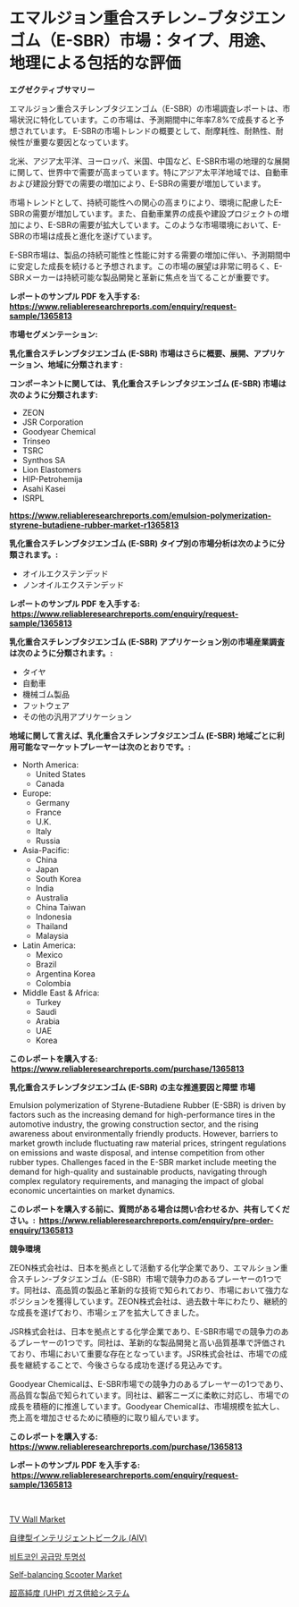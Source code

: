 <p><h1>エマルジョン重合スチレン−ブタジエンゴム（E-SBR）市場：タイプ、用途、地理による包括的な評価</h1></p><p><strong>エグゼクティブサマリー</strong></p>
<p><p>エマルジョン重合スチレンブタジエンゴム（E-SBR）の市場調査レポートは、市場状況に特化しています。この市場は、予測期間中に年率7.8%で成長すると予想されています。 E-SBRの市場トレンドの概要として、耐摩耗性、耐熱性、耐候性が重要な要因となっています。</p><p>北米、アジア太平洋、ヨーロッパ、米国、中国など、E-SBR市場の地理的な展開に関して、世界中で需要が高まっています。特にアジア太平洋地域では、自動車および建設分野での需要の増加により、E-SBRの需要が増加しています。</p><p>市場トレンドとして、持続可能性への関心の高まりにより、環境に配慮したE-SBRの需要が増加しています。また、自動車業界の成長や建設プロジェクトの増加により、E-SBRの需要が拡大しています。このような市場環境において、E-SBRの市場は成長と進化を遂げています。</p><p>E-SBR市場は、製品の持続可能性と性能に対する需要の増加に伴い、予測期間中に安定した成長を続けると予想されます。この市場の展望は非常に明るく、E-SBRメーカーは持続可能な製品開発と革新に焦点を当てることが重要です。</p></p>
<p><strong>レポートのサンプル PDF を入手する: <a href="https://www.reliableresearchreports.com/enquiry/request-sample/1365813">https://www.reliableresearchreports.com/enquiry/request-sample/1365813</a></strong></p>
<p><strong>市場セグメンテーション:</strong></p>
<p><strong> 乳化重合スチレンブタジエンゴム (E-SBR) 市場はさらに概要、展開、アプリケーション、地域に分類されます :</strong></p>
<p><strong>コンポーネントに関しては、 乳化重合スチレンブタジエンゴム (E-SBR) 市場は次のように分類されます: &nbsp;</strong></p>
<p><ul><li>ZEON</li><li>JSR Corporation</li><li>Goodyear Chemical</li><li>Trinseo</li><li>TSRC</li><li>Synthos SA</li><li>Lion Elastomers</li><li>HIP-Petrohemija</li><li>Asahi Kasei</li><li>ISRPL</li></ul></p>
<p><strong><a href="https://www.reliableresearchreports.com/emulsion-polymerization-styrene-butadiene-rubber-market-r1365813">https://www.reliableresearchreports.com/emulsion-polymerization-styrene-butadiene-rubber-market-r1365813</a></strong></p>
<p><strong> 乳化重合スチレンブタジエンゴム (E-SBR) タイプ別の市場分析は次のように分類されます。:</strong></p>
<p><ul><li>オイルエクステンデッド</li><li>ノンオイルエクステンデッド</li></ul></p>
<p><strong>レポートのサンプル PDF を入手する: &nbsp;<a href="https://www.reliableresearchreports.com/enquiry/request-sample/1365813">https://www.reliableresearchreports.com/enquiry/request-sample/1365813</a></strong></p>
<p><strong> 乳化重合スチレンブタジエンゴム (E-SBR) アプリケーション別の市場産業調査は次のように分類されます。:</strong></p>
<p><ul><li>タイヤ</li><li>自動車</li><li>機械ゴム製品</li><li>フットウェア</li><li>その他の汎用アプリケーション</li></ul></p>
<p><strong>地域に関して言えば、乳化重合スチレンブタジエンゴム (E-SBR) 地域ごとに利用可能なマーケットプレーヤーは次のとおりです。:</strong></p>
<p><ul>
    <li>
        North America:
        <ul>
            <li>United States</li>
            <li>Canada</li>
        </ul>
    </li>
    <li>
        Europe:
        <ul>
            <li>Germany</li>
            <li>France</li>
            <li>U.K.</li>
            <li>Italy</li>
            <li>Russia</li>
        </ul>
    </li>
    <li>
        Asia-Pacific:
        <ul>
            <li>China</li>
            <li>Japan</li>
            <li>South Korea</li>
            <li>India</li>
            <li>Australia</li>
            <li>China Taiwan</li>
            <li>Indonesia</li>
            <li>Thailand</li>
            <li>Malaysia</li>
        </ul>
    </li>
    <li>
        Latin America:
        <ul>
            <li>Mexico</li>
            <li>Brazil</li>
            <li>Argentina Korea</li>
            <li>Colombia</li>
        </ul>
    </li>
    <li>
        Middle East & Africa:
        <ul>
            <li>Turkey</li>
            <li>Saudi</li>
            <li>Arabia</li>
            <li>UAE</li>
            <li>Korea</li>
        </ul>
    </li>
    </ul></p>
<p><strong>このレポートを購入する: &nbsp;<a href="https://www.reliableresearchreports.com/purchase/1365813">https://www.reliableresearchreports.com/purchase/1365813</a></strong></p>
<p><strong>乳化重合スチレンブタジエンゴム (E-SBR) の主な推進要因と障壁 市場</strong></p>
<p><p>Emulsion polymerization of Styrene-Butadiene Rubber (E-SBR) is driven by factors such as the increasing demand for high-performance tires in the automotive industry, the growing construction sector, and the rising awareness about environmentally friendly products. However, barriers to market growth include fluctuating raw material prices, stringent regulations on emissions and waste disposal, and intense competition from other rubber types. Challenges faced in the E-SBR market include meeting the demand for high-quality and sustainable products, navigating through complex regulatory requirements, and managing the impact of global economic uncertainties on market dynamics.</p></p>
<p><strong>このレポートを購入する前に、質問がある場合は問い合わせるか、共有してください。:&nbsp; <a href="https://www.reliableresearchreports.com/enquiry/pre-order-enquiry/1365813">https://www.reliableresearchreports.com/enquiry/pre-order-enquiry/1365813</a></strong></p>
<p><strong>競争環境</strong></p>
<p><p>ZEON株式会社は、日本を拠点として活動する化学企業であり、エマルション重合スチレン-ブタジエンゴム（E-SBR）市場で競争力のあるプレーヤーの1つです。同社は、高品質の製品と革新的な技術で知られており、市場において強力なポジションを獲得しています。ZEON株式会社は、過去数十年にわたり、継続的な成長を遂げており、市場シェアを拡大してきました。</p><p>JSR株式会社は、日本を拠点とする化学企業であり、E-SBR市場での競争力のあるプレーヤーの1つです。同社は、革新的な製品開発と高い品質基準で評価されており、市場において重要な存在となっています。JSR株式会社は、市場での成長を継続することで、今後さらなる成功を遂げる見込みです。</p><p>Goodyear Chemicalは、E-SBR市場での競争力のあるプレーヤーの1つであり、高品質な製品で知られています。同社は、顧客ニーズに柔軟に対応し、市場での成長を積極的に推進しています。Goodyear Chemicalは、市場規模を拡大し、売上高を増加させるために積極的に取り組んでいます。</p></p>
<p><strong>このレポートを購入する: &nbsp; <a href="https://www.reliableresearchreports.com/purchase/1365813">https://www.reliableresearchreports.com/purchase/1365813</a></strong></p>
<p><strong>レポートのサンプル PDF を入手する: &nbsp;<a href="https://www.reliableresearchreports.com/enquiry/request-sample/1365813">https://www.reliableresearchreports.com/enquiry/request-sample/1365813</a></strong><strong></strong></p>
<p>&nbsp;</p>
<p><p><a href="https://github.com/marthawweekle/Market-Research-Report-List-1/blob/main/tv-wall-market.md">TV Wall Market</a></p><p><a href="https://github.com/DanykaKilback/Market-Research-Report-List-1/blob/main/982767688132.md">自律型インテリジェントビークル (AIV)</a></p><p><a href="https://medium.com/@stanleylyittle554467/%EB%B9%84%ED%8A%B8%EC%BD%94%EC%9D%B8-%EA%B3%B5%EA%B8%89%EB%A7%9D-%ED%88%AC%EB%AA%85%EC%84%B1-%EC%8B%9C%EC%9E%A5-%EC%8B%9C%EC%9E%A5-cagr-%EC%8B%9C%EC%9E%A5-%ED%8A%B8%EB%A0%8C%EB%93%9C-%EB%B0%8F-%EC%84%B1%EC%9E%A5-%EC%A0%84%EB%9E%B5%EC%97%90-%EB%8C%80%ED%95%9C-%ED%86%B5%EC%B0%B0%EB%A0%A5-cb74861f528f">비트코인 공급망 투명성</a></p><p><a href="https://github.com/SheilaBruen2023/Market-Research-Report-List-1/blob/main/self-balancing-scooter-market.md">Self-balancing Scooter Market</a></p><p><a href="https://github.com/GiovaniLeannon/Market-Research-Report-List-1/blob/main/226089188131.md">超高純度 (UHP) ガス供給システム</a></p></p>